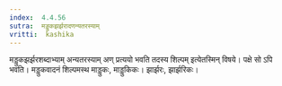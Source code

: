 ```yaml
---
index:  4.4.56
sutra:  मड्डुकझर्झरादणन्यतरस्याम्
vritti:  kashika 
---
```


मड्डुकझर्झरशब्दाभ्याम् अन्यतरस्याम् अण् प्रत्ययो भवति तदस्य शिल्पम् इत्येतस्मिन् विषये। पक्षे सो ऽपि भवति। मड्डुकवादनं शिल्पमस्थ माड्डुकः, माड्डुकिकः। झार्झरः, झार्झरिकः।

